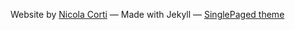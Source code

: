 Website by [Nicola Corti](https://ncorti.com/)
&mdash;
Made with Jekyll 
&mdash;
[SinglePaged theme](https://github.com/t413/SinglePaged)